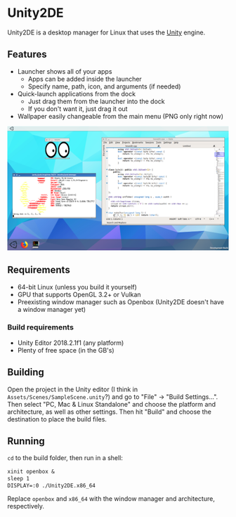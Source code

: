 # Unity2DE
Unity2DE is a desktop manager for Linux that uses the [Unity](https://unity3d.com) engine.

## Features
* Launcher shows all of your apps
  * Apps can be added inside the launcher
  * Specify name, path, icon, and arguments (if needed)
* Quick-launch applications from the dock
  * Just drag them from the launcher into the dock
  * If you don't want it, just drag it out
* Wallpaper easily changeable from the main menu (PNG only right now)

![Screenshot](screenshot.png)

## Requirements
* 64-bit Linux (unless you build it yourself)
* GPU that supports OpenGL 3.2+ or Vulkan
* Preexisting window manager such as Openbox (Unity2DE doesn't have a window manager yet)

### Build requirements
* Unity Editor 2018.2.1f1 (any platform)
* Plenty of free space (in the GB's)

## Building
Open the project in the Unity editor (I think in `Assets/Scenes/SampleScene.unity`?) and go to "File" -> "Build Settings...". Then select "PC, Mac & Linux Standalone" and choose the platform and architecture, as well as other settings. Then hit "Build" and choose the destination to place the build files.

## Running
`cd` to the build folder, then run in a shell:
    
    xinit openbox &
    sleep 1
    DISPLAY=:0 ./Unity2DE.x86_64
Replace `openbox` and `x86_64` with the window manager and architecture, respectively.
